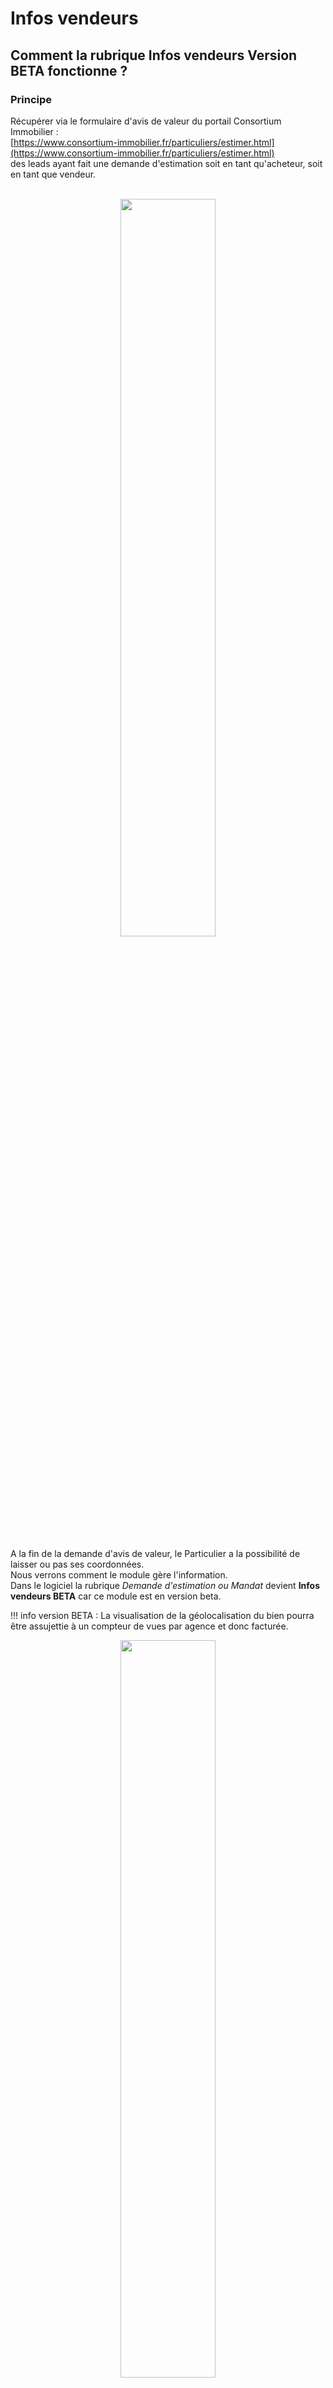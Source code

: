 # Infos vendeurs
## Comment la rubrique Infos vendeurs Version BETA fonctionne ?

### **Principe** 

Récupérer via le formulaire d'avis de valeur du portail Consortium Immobilier :<br>
[https://www.consortium-immobilier.fr/particuliers/estimer.html](https://www.consortium-immobilier.fr/particuliers/estimer.html) <br> des leads ayant fait une demande d'estimation soit en tant qu'acheteur, soit en tant que vendeur.<br><br>
<center class="zoom"><img style="width: 55%;" src="/images/step0.png" ...></center>

A la fin de la demande d'avis de valeur, le Particulier a la possibilité de laisser ou pas ses coordonnées. <br>Nous verrons comment le module gère l'information.
<br>
Dans le logiciel la rubrique *Demande d'estimation ou Mandat* devient **Infos vendeurs BETA** car ce module est en version beta.

!!! info
    version BETA : La visualisation de la géolocalisation du bien pourra être assujettie à un compteur de vues par agence et donc facturée.

<center class="zoom"><img style="width: 55%;" src="/images/Untitled.png" ...></center>

Une fois des critères de recherche saisis <b style="color:#6308e9">(cf. 1,2,3,4)</b> et la recherche lancée <b style="color:#6308e9">(cf. 5)</b>, les résultats peuvent s'afficher en vue Carte <b style="color:#6308e9">(cf. 6)</b> ce qui permet d'identifier sur la carte des zones géographiques <b style="color:#6308e9">(cf. 7)</b> au sein desquelles des projets de vente immobilière ont été formulées.

<center class="zoom"><img style="width: 55%;" src="/images/step2.png" ...></center>

!!! info
    Pour vos tests choisissez **Demandes d'estimation** en type d'annonces sur la localité de Montpellier.

<center class="zoom"><img style="width: 55%;" src="/images/step4.png" ...></center>



<img style="width: 2%;" src="/images/circleBlue.svg" ...> Un cercle bleu signifie un projet de vente immobilière sans coordonnées de vendeurs récupérées.<br>
<img style="width: 2%;" src="/images/circleGreen.svg" ...> Un cercle vert signifie un projet de vente immobilière avec coordonnées du vendeur potentiel.<br>
<img style="width: 2%;" src="/images/circleRed.svg" ...> Un cercle rouge signifie une sélection de l'élément.

!!! note
    On notera que les vignettes de résultat présentent un label <b style="background: #ccd665;"> **Demande d'estimation**</b> vert qui signifie que les coordonnées sont présentes. 

En cliquant sur la vignette <b style="color:#6308e9">(cf. 8)</b>, on voit les coordonnées du vendeur sur la fiche détails du mandat <b style="color:#6308e9">(cf. 9)</b>.

Zoom possible sur la carte <b style="color:#6308e9">(cf. 10)</b>.

<center class="zoom"><img style="width: 55%;" src="/images/step6.png" ...></center>

<center class="zoom"><img style="width: 55%;" src="/images/step5.png" ...></center>

Possibilité d'une vue satellitaire de la carte <b style="color:#6308e9">(cf. 11)</b>.

<center class="zoom"><img style="width: 55%;" src="/images/step7.png" ...></center>

A l'inverse ici dans cette vue liste, pas de label Mandat donc pas de coordonnées <b style="color:#6308e9">(cf. 12)</b>: 

<center class="zoom"><img style="width: 55%;" src="/images/step12.png" ...></center>

Pour rester en conformité avec les obligations RGPD la communication de l'adresse précise n'est pas effectuée mais le module met à disposition une carte avec une zone de géolocalisation suffisamment précise qui permet notamment en vue satellitaire d'indentifier la rue et le(s) bien(s) concerné(s). 
Idéal pour du porte à porte si les coordonnées ne sont pas laissées.
